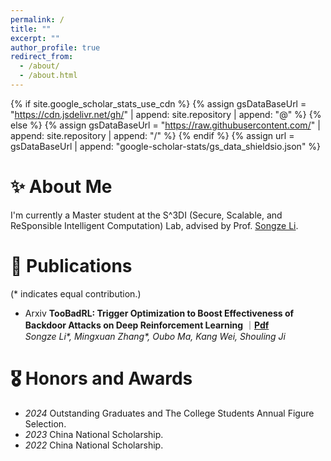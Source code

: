 ```yaml
---
permalink: /
title: ""
excerpt: ""
author_profile: true
redirect_from: 
  - /about/
  - /about.html
---
```


{% if site.google_scholar_stats_use_cdn %}
{% assign gsDataBaseUrl = "https://cdn.jsdelivr.net/gh/" | append: site.repository | append: "@" %}
{% else %}
{% assign gsDataBaseUrl = "https://raw.githubusercontent.com/" | append: site.repository | append: "/" %}
{% endif %}
{% assign url = gsDataBaseUrl | append: "google-scholar-stats/gs_data_shieldsio.json" %}

<span class='anchor' id='about-me'></span>

# ✨ About Me

I'm currently a Master student at the S^3DI (Secure, Scalable, and ReSponsible Intelligent Computation) Lab, advised by Prof. [Songze Li](https://s3ic-lab.github.io/projects/about_lsz_f/). 

<!--# 🔥 News
- *2022.02*: &nbsp;🎉🎉 Lorem ipsum dolor sit amet, consectetur adipiscing elit. Vivamus ornare aliquet ipsum, ac tempus justo dapibus sit amet. 
- *2022.02*: &nbsp;🎉🎉 Lorem ipsum dolor sit amet, consectetur adipiscing elit. Vivamus ornare aliquet ipsum, ac tempus justo dapibus sit amet.  -->

# 📝 Publications 

<div>
<p>(* indicates equal contribution.)</p>
  <ul>
  <li class="paper-box-new">
      <span class="sec-conference blue">Arxiv</span>
      <strong>TooBadRL: Trigger Optimization to Boost Effectiveness of Backdoor Attacks on Deep Reinforcement Learning</strong>
      ｜<a href="https://arxiv.org/abs/2506.09562"><strong>Pdf</strong></a>
      <br>
      <em>Songze Li*, Mingxuan Zhang*, Oubo Ma, Kang Wei, Shouling Ji</em>
    </li>

  </ul>
</div>

# 🎖 Honors and Awards
- *2024* Outstanding Graduates and The College Students Annual Figure Selection.
- *2023* China National Scholarship. 
- *2022* China National Scholarship. 

